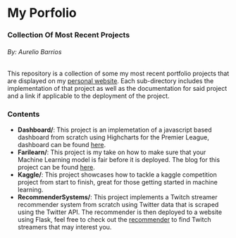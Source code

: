 # My Porfolio

### Collection Of Most Recent Projects

###### By: Aurelio Barrios

This repository is a collection of some my most recent portfolio projects that are displayed on my [personal website](https://aubarrio.github.io/). Each sub-directory includes the implementation of that project as well as the documentation for said project and a link if applicable to the deployment of the project.

### Contents

* **Dashboard/**: This project is an implemetation of a javascript based dashboard from scratch using Highcharts for the Premier League, dashboard can be found [here](https://aubarrio.github.io/layout.html). 
* **Farilearn/**: This project is my take on how to make sure that your Machine Learning model is fair before it is deployed. The blog for this project can be found [here](https://aubarrio.github.io/blog.html).
* **Kaggle/**: This project showcases how to tackle a kaggle competition project from start to finish, great for those getting started in machine learning.
* **RecommenderSystems/**: This project implements a Twitch streamer recommender system from scratch using Twitter data that is scraped using the Twitter API. The recommender is then deployed to a website using Flask, feel free to check out the [recommender](https://aureliobarrios.pythonanywhere.com/) to find Twitch streamers that may interest you.
